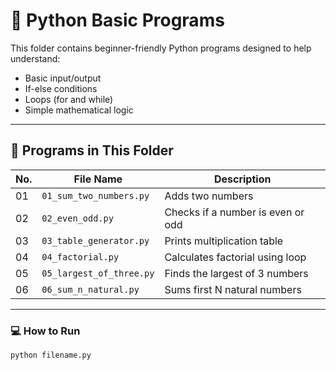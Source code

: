 # 🐍 Python Basic Programs

This folder contains beginner-friendly Python programs designed to help understand:

- Basic input/output
- If-else conditions
- Loops (for and while)
- Simple mathematical logic

---

## 📜 Programs in This Folder

| No. | File Name                 | Description                          |
|-----|---------------------------|--------------------------------------|
| 01  | `01_sum_two_numbers.py`   | Adds two numbers                     |
| 02  | `02_even_odd.py`          | Checks if a number is even or odd   |
| 03  | `03_table_generator.py`   | Prints multiplication table         |
| 04  | `04_factorial.py`         | Calculates factorial using loop     |
| 05  | `05_largest_of_three.py`  | Finds the largest of 3 numbers      |
| 06  | `06_sum_n_natural.py`     | Sums first N natural numbers        |

---

### 💻 How to Run

```bash
python filename.py
